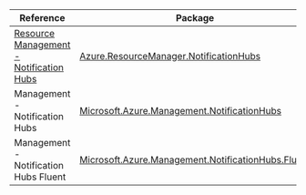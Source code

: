 | Reference | Package | Source |
|---|---|---|
|[Resource Management - Notification Hubs](resourcemanager.notificationhubs-readme.md)|[Azure.ResourceManager.NotificationHubs](https://www.nuget.org/packages/Azure.ResourceManager.NotificationHubs)|[GitHub](https://github.com/Azure/azure-sdk-for-net/blob/main/sdk/notificationhubs/Azure.ResourceManager.NotificationHubs)|
|Management - Notification Hubs|[Microsoft.Azure.Management.NotificationHubs](https://www.nuget.org/packages/Microsoft.Azure.Management.NotificationHubs)|[GitHub](https://github.com/Azure/azure-sdk-for-net)|
|Management - Notification Hubs Fluent|[Microsoft.Azure.Management.NotificationHubs.Fluent](https://www.nuget.org/packages/Microsoft.Azure.Management.NotificationHubs.Fluent)|[GitHub](https://github.com/Azure/azure-sdk-for-net)|
